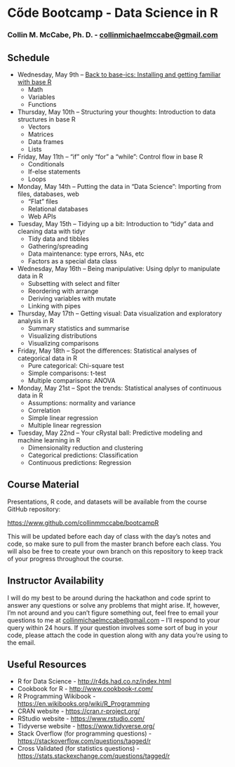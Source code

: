 # Cőde Bootcamp - Data Science in R
### Collin M. McCabe, Ph. D. - collinmichaelmccabe@gmail.com

## Schedule
* Wednesday, May 9th – [Back to base-ics: Installing and getting familiar with base R](/day1)
  * Math
  * Variables
  * Functions
* Thursday, May 10th – Structuring your thoughts: Introduction to data structures in base R
  * Vectors
  * Matrices
  * Data frames
  * Lists
* Friday, May 11th – “if” only “for” a “while”: Control flow in base R
  * Conditionals
  * If-else statements
  * Loops
* Monday, May 14th – Putting the data in “Data Science”: Importing from files, databases, web
  * “Flat” files
  * Relational databases
  * Web APIs
* Tuesday, May 15th – Tidying up a bit: Introduction to “tidy” data and cleaning data with tidyr
  * Tidy data and tibbles
  * Gathering/spreading
  * Data maintenance: type errors, NAs, etc
  * Factors as a special data class
* Wednesday, May 16th – Being manipulative: Using dplyr to manipulate data in R
  * Subsetting with select and filter
  * Reordering with arrange
  * Deriving variables with mutate
  * Linking with pipes
* Thursday, May 17th – Getting visual: Data visualization and exploratory analysis in R
  * Summary statistics and summarise
  * Visualizing distributions
  * Visualizing comparisons
* Friday, May 18th – Spot the differences: Statistical analyses of categorical data in R
  * Pure categorical: Chi-square test
  * Simple comparisons: t-test
  * Multiple comparisons: ANOVA
* Monday, May 21st – Spot the trends: Statistical analyses of continuous data in R
  * Assumptions: normality and variance
  * Correlation
  * Simple linear regression
  * Multiple linear regression
* Tuesday, May 22nd – Your cRystal ball: Predictive modeling and machine learning in R
  * Dimensionality reduction and clustering
  * Categorical predictions: Classification
  * Continuous predictions: Regression

## Course Material
Presentations, R code, and datasets will be available from the course GitHub repository:

https://www.github.com/collinmmccabe/bootcampR

This will be updated before each day of class with the day’s notes and code, so make sure to pull
from the master branch before each class. You will also be free to create your own branch on this
repository to keep track of your progress throughout the course.

## Instructor Availability
I will do my best to be around during the hackathon and code sprint to answer any questions or
solve any problems that might arise. If, however, I’m not around and you can’t figure something
out, feel free to email your questions to me at collinmichaelmccabe@gmail.com – I’ll respond to
your query within 24 hours. If your question involves some sort of bug in your code, please attach
the code in question along with any data you’re using to the email.

## Useful Resources
* R for Data Science - http://r4ds.had.co.nz/index.html
* Cookbook for R - http://www.cookbook-r.com/
* R Programming Wikibook - https://en.wikibooks.org/wiki/R_Programming
* CRAN website - https://cran.r-project.org/
* RStudio website - https://www.rstudio.com/
* Tidyverse website - https://www.tidyverse.org/
* Stack Overflow (for programming questions) - https://stackoverflow.com/questions/tagged/r
* Cross Validated (for statistics questions) - https://stats.stackexchange.com/questions/tagged/r
